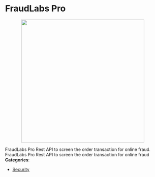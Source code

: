 # FraudLabs Pro

<p align="center">
    <img width="400" src="https://raw.githubusercontent.com/awesome-apis/awesome-apis/apis/fraudlabs-pro/logo_256x256.png" />
</p>


FraudLabs Pro Rest API to screen the order transaction for online fraud.  FraudLabs Pro Rest API to screen the order transaction for online fraud
**Categories**:

- [Security](https://github/awesome-apis/awesome-apis#security)




